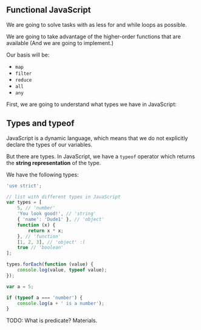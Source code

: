 ## Functional JavaScript

We are going to solve tasks with as less for and while loops as possible.

We are going to take advantage of the higher-order functions that are available (And we are going to implement.)

Our basis will be:

* `map`
* `filter`
* `reduce`
* `all`
* `any`

First, we are going to understand what types we have in JavaScript:

## Types and typeof

JavaScript is a dynamic language, which means that we do not explicitly declare the types of our variables.

But there are types. In JavaScript, we have a `typeof` operator which returns the __string representation__ of the type.

We have the following types:

```javascript
'use strict';

// list with different types in JavaScript
var types = [
    5, // 'number'
    'You look good!', // 'string'
    { 'name': 'Dude1' }, // 'object'
    function (x) {
        return x * x;
    }, // 'function'
    [1, 2, 3], // 'object' :(
    true // 'boolean'
];

types.forEach(function (value) {
    console.log(value, typeof value);
});

var a = 5;

if (typeof a === 'number') {
    console.log(a + ' is a number');
}
```


TODO: What is predicate? Materials.